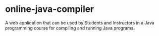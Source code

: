 # online-java-compiler

A web application that can be used by Students and Instructors in a Java programming course for compiling and running Java programs.

